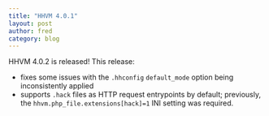 ```yaml
---
title: "HHVM 4.0.1"
layout: post
author: fred
category: blog
---
```


HHVM 4.0.2 is released! This release:
- fixes some issues with the `.hhconfig` `default_mode` option being
  inconsistently applied
- supports `.hack` files as HTTP request entrypoints by default; previously,
  the `hhvm.php_file.extensions[hack]=1` INI setting was required.
